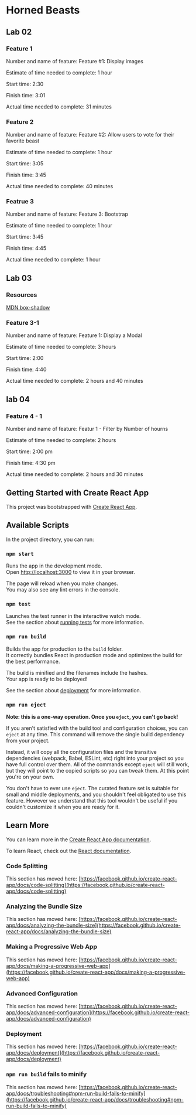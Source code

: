 # Horned Beasts

## Lab 02

### Feature 1

Number and name of feature: Feature #1: Display images

Estimate of time needed to complete: 1 hour

Start time: 2:30

Finish time: 3:01

Actual time needed to complete: 31 minutes

### Feature 2

Number and name of feature: Feature #2: Allow users to vote for their favorite beast

Estimate of time needed to complete: 1 hour

Start time: 3:05

Finish time: 3:45

Actual time needed to complete: 40 minutes

### Featrue 3

Number and name of feature: Feature 3: Bootstrap

Estimate of time needed to complete: 1 hour

Start time: 3:45

Finish time: 4:45

Actual time needed to complete: 1 hour

## Lab 03

### Resources

[MDN box-shadow](https://developer.mozilla.org/en-US/docs/Web/CSS/box-shadow)

### Feature 3-1

Number and name of feature: Feature 1: Display a Modal

Estimate of time needed to complete: 3 hours

Start time: 2:00

Finish time: 4:40

Actual time needed to complete: 2 hours and 40 minutes

## lab 04

### Feature 4 - 1

Number and name of feature: Featur 1 - Filter by Number of hourns

Estimate of time needed to complete: 2 hours

Start time: 2:00 pm

Finish time: 4:30 pm

Actual time needed to complete: 2 hours and 30 minutes

## Getting Started with Create React App

This project was bootstrapped with [Create React App](https://github.com/facebook/create-react-app).

## Available Scripts

In the project directory, you can run:

### `npm start`

Runs the app in the development mode.\
Open [http://localhost:3000](http://localhost:3000) to view it in your browser.

The page will reload when you make changes.\
You may also see any lint errors in the console.

### `npm test`

Launches the test runner in the interactive watch mode.\
See the section about [running tests](https://facebook.github.io/create-react-app/docs/running-tests) for more information.

### `npm run build`

Builds the app for production to the `build` folder.\
It correctly bundles React in production mode and optimizes the build for the best performance.

The build is minified and the filenames include the hashes.\
Your app is ready to be deployed!

See the section about [deployment](https://facebook.github.io/create-react-app/docs/deployment) for more information.

### `npm run eject`

**Note: this is a one-way operation. Once you `eject`, you can't go back!**

If you aren't satisfied with the build tool and configuration choices, you can `eject` at any time. This command will remove the single build dependency from your project.

Instead, it will copy all the configuration files and the transitive dependencies (webpack, Babel, ESLint, etc) right into your project so you have full control over them. All of the commands except `eject` will still work, but they will point to the copied scripts so you can tweak them. At this point you're on your own.

You don't have to ever use `eject`. The curated feature set is suitable for small and middle deployments, and you shouldn't feel obligated to use this feature. However we understand that this tool wouldn't be useful if you couldn't customize it when you are ready for it.

## Learn More

You can learn more in the [Create React App documentation](https://facebook.github.io/create-react-app/docs/getting-started).

To learn React, check out the [React documentation](https://reactjs.org/).

### Code Splitting

This section has moved here: [https://facebook.github.io/create-react-app/docs/code-splitting](https://facebook.github.io/create-react-app/docs/code-splitting)

### Analyzing the Bundle Size

This section has moved here: [https://facebook.github.io/create-react-app/docs/analyzing-the-bundle-size](https://facebook.github.io/create-react-app/docs/analyzing-the-bundle-size)

### Making a Progressive Web App

This section has moved here: [https://facebook.github.io/create-react-app/docs/making-a-progressive-web-app](https://facebook.github.io/create-react-app/docs/making-a-progressive-web-app)

### Advanced Configuration

This section has moved here: [https://facebook.github.io/create-react-app/docs/advanced-configuration](https://facebook.github.io/create-react-app/docs/advanced-configuration)

### Deployment

This section has moved here: [https://facebook.github.io/create-react-app/docs/deployment](https://facebook.github.io/create-react-app/docs/deployment)

### `npm run build` fails to minify

This section has moved here: [https://facebook.github.io/create-react-app/docs/troubleshooting#npm-run-build-fails-to-minify](https://facebook.github.io/create-react-app/docs/troubleshooting#npm-run-build-fails-to-minify)

